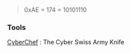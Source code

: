 >  0xAE = 174 = 10101110 

### Tools
[CyberChef](https://gchq.github.io/CyberChef/) : The Cyber Swiss Army Knife
